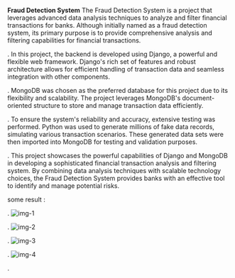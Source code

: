**Fraud Detection System**
The Fraud Detection System is a project that leverages advanced data analysis techniques to analyze and filter financial transactions for banks. Although initially named as a fraud detection system, its primary purpose is to provide comprehensive analysis and filtering capabilities for financial transactions.

.
In this project, the backend is developed using Django, a powerful and flexible web framework. Django's rich set of features and robust architecture allows for efficient handling of transaction data and seamless integration with other components.

.
MongoDB was chosen as the preferred database for this project due to its flexibility and scalability. The project leverages MongoDB's document-oriented structure to store and manage transaction data efficiently.

.
To ensure the system's reliability and accuracy, extensive testing was performed. Python was used to generate millions of fake data records, simulating various transaction scenarios. These generated data sets were then imported into MongoDB for testing and validation purposes.

.
This project showcases the powerful capabilities of Django and MongoDB in developing a sophisticated financial transaction analysis and filtering system. By combining data analysis techniques with scalable technology choices, the Fraud Detection System provides banks with an effective tool to identify and manage potential risks.


some result : 

.
![img-1](https://github.com/MohammadHoseinJafari/FruadDetection/assets/69847503/e7d607a9-a5e0-4042-9bbc-921405281d99)


.
![img-2](https://github.com/MohammadHoseinJafari/FruadDetection/assets/69847503/351706cc-9ac7-4d90-be75-841d5e24b52d)


.
![img-3](https://github.com/MohammadHoseinJafari/FruadDetection/assets/69847503/b723b34d-b2ad-45e6-b9d1-1b183408c047)


.
![img-4](https://github.com/MohammadHoseinJafari/FruadDetection/assets/69847503/4c2c5412-b4a1-4374-9fe0-41ff11b9e477)



.
